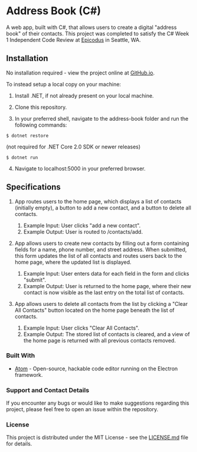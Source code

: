 # Address Book (C#)

A web app, built with C#, that allows users to create a digital "address book" of their contacts. This project was completed to satisfy the C# Week 1 Independent Code Review at [Epicodus](https://www.epicodus.com) in Seattle, WA.

## Installation

No installation required - view the project online at [GitHub.io](https://eswotinsky.github.io/address-book-csharp/).

To instead setup a local copy on your machine:

1. Install .NET, if not already present on your local machine.

2. Clone this repository.

3. In your preferred shell, navigate to the address-book folder and run the following commands:

 ```
 $ dotnet restore
 ```
(not required for .NET Core 2.0 SDK or newer releases)

 ```
 $ dotnet run
 ```

4. Navigate to localhost:5000 in your preferred browser.

## Specifications

1. App routes users to the home page, which displays a list of contacts (initially empty), a button to add a new contact, and a button to delete all contacts.
    1. Example Input: User clicks "add a new contact".
    2. Example Output: User is routed to /contacts/add.

2. App allows users to create new contacts by filling out a form containing fields for a name, phone number, and street address. When submitted, this form updates the list of all contacts and routes users back to the home page, where the updated list is displayed.
    1. Example Input: User enters data for each field in the form and clicks "submit".
    2. Example Output: User is returned to the home page, where their new contact is now visible as the last entry on the total list of contacts.

3. App allows users to delete all contacts from the list by clicking a "Clear All Contacts" button located on the home page beneath the list of contacts.
    1. Example Input: User clicks "Clear All Contacts".
    2. Example Output: The stored list of contacts is cleared, and a view of the home page is returned with all previous contacts removed.

### Built With

* [Atom](https://atom.io/) - Open-source, hackable code editor running on the Electron framework.

### Support and Contact Details
If you encounter any bugs or would like to make suggestions regarding this project, please feel free to open an issue within the repository.

### License

This project is distributed under the MIT License - see the [LICENSE.md](LICENSE.md) file for details.
